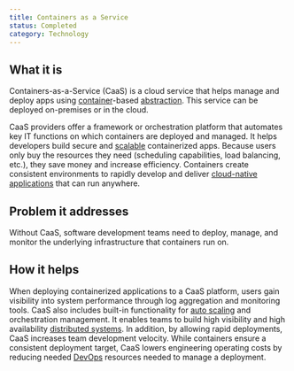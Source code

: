 ```yaml
---
title: Containers as a Service
status: Completed
category: Technology
---
```


## What it is
Containers-as-a-Service (CaaS) is a cloud service that helps manage and deploy apps using [container](/container/)-based [abstraction](/abstraction/). This service can be deployed on-premises or in the cloud. 

CaaS providers offer a framework or orchestration platform that automates key IT functions on which containers are deployed and managed. It helps developers build secure and [scalable](/scalibility/) containerized apps. Because users only buy the resources they need (scheduling capabilities, load balancing, etc.), they save money and increase efficiency. Containers create consistent environments to rapidly develop and deliver [cloud-native applications](/cloud_native_apps/) that can run anywhere. 

## Problem it addresses
Without CaaS, software development teams need to deploy, manage, and monitor the underlying infrastructure that containers run on. 

## How it helps
When deploying containerized applications to a CaaS platform, users gain visibility into system performance through log aggregation and monitoring tools. CaaS also includes built-in functionality for [auto scaling](/auto_scaling/) and orchestration management. It enables teams to build high visibility and high availability [distributed systems](/distributed_systems/). In addition, by allowing rapid deployments, CaaS increases team development velocity. While containers ensure a consistent deployment target, CaaS lowers engineering operating costs by reducing needed  [DevOps](/devops/) resources needed to manage a deployment.
